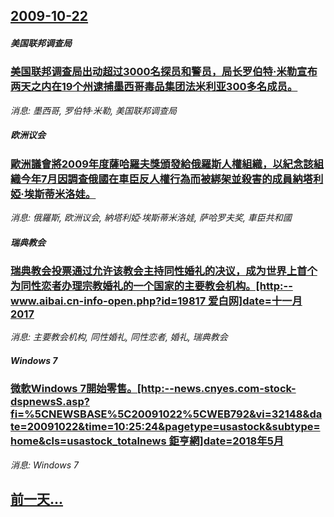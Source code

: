 ## [2009-10-22](/news/2009/10/22/index.md)

##### 美国联邦调查局
### [ 美国联邦调查局出动超过3000名探员和警员，局长罗伯特·米勒宣布两天之内在19个州逮捕墨西哥毒品集团法米利亚300多名成员。](/news/2009/10/22/美国联邦调查局出动超过3000名探员和警员-局长罗伯特-米勒宣布两天之内在19个州逮捕墨西哥毒品集团法米利亚300多名.md)
_消息: 墨西哥, 罗伯特·米勒, 美国联邦调查局_

##### 欧洲议会
### [ 歐洲議會將2009年度薩哈羅夫獎頒發給俄羅斯人權組織，以紀念該組織今年7月因調查俄國在車臣反人權行為而被綁架並殺害的成員納塔利婭·埃斯蒂米洛娃。](/news/2009/10/22/歐洲議會將2009年度薩哈羅夫獎頒發給俄羅斯人權組織-以紀念該組織今年7月因調查俄國在車臣反人權行為而被綁架並殺害的成.md)
_消息: 俄羅斯, 欧洲议会, 納塔利婭·埃斯蒂米洛娃, 萨哈罗夫奖, 車臣共和國_

##### 瑞典教会
### [ 瑞典教会投票通过允许该教会主持同性婚礼的决议，成为世界上首个为同性恋者办理宗教婚礼的一个国家的主要教会机构。[http:--www.aibai.cn-info-open.php?id=19817 爱白网]date=十一月 2017 ](/news/2009/10/22/瑞典教会投票通过允许该教会主持同性婚礼的决议-成为世界上首个为同性恋者办理宗教婚礼的一个国家的主要教会机构-http.md)
_消息: 主要教会机构, 同性婚礼, 同性恋者, 婚礼, 瑞典教会_

##### Windows 7
### [ 微軟Windows 7開始零售。[http:--news.cnyes.com-stock-dspnewsS.asp?fi=%5CNEWSBASE%5C20091022%5CWEB792&vi=32148&date=20091022&time=10:25:24&pagetype=usastock&subtype=home&cls=usastock_totalnews 鉅亨網]date=2018年5月 ](/news/2009/10/22/微軟Windows-7開始零售-http-newscnyescom-stock-dspnewsSasp-f.md)
_消息: Windows 7_

## [前一天...](/news/2009/10/21/index.md)

